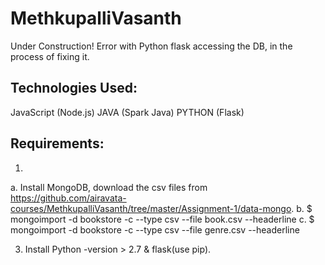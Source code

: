 # MethkupalliVasanth

Under Construction! Error with Python flask accessing the DB, in the process of fixing it.
## Technologies Used:

JavaScript (Node.js)
JAVA (Spark Java)
PYTHON (Flask)

## Requirements:

1. 
  a. Install MongoDB, download the csv files from https://github.com/airavata-courses/MethkupalliVasanth/tree/master/Assignment-1/data-mongo. 
  b. $ mongoimport -d bookstore -c  --type csv --file book.csv --headerline
  c. $ mongoimport -d bookstore -c  --type csv --file genre.csv --headerline

3. Install Python -version > 2.7 & flask(use pip).
